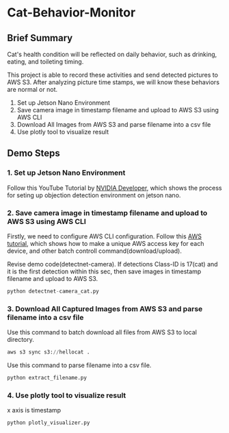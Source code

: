 # Cat-Behavior-Monitor
## Brief Summary
Cat's health condition will be reflected on daily behavior, such as drinking, eating, and toileting timing. 

This project is able to record these activities and send detected pictures to AWS S3. After analyzing picture time stamps, we will know these behaviors are normal or not.

1. Set up Jetson Nano Environment
2. Save camera image in timestamp filename and upload to AWS S3 using AWS CLI
3. Download All Images from AWS S3 and parse filename into a csv file
4. Use plotly tool to visualize result

## Demo Steps
### 1. Set up Jetson Nano Environment
Follow this YouTube Tutorial by [NVIDIA Developer](https://www.youtube.com/watch?v=bcM5AQSAzUY&feature=youtu.be), which shows the process for seting up objection detection environment on jetson nano.

### 2. Save camera image in timestamp filename and upload to AWS S3 using AWS CLI
Firstly, we need to configure AWS CLI configuration. Follow this [AWS tutorial](https://aws.amazon.com/tw/getting-started/tutorials/backup-to-s3-cli/), which shows how to make a unique AWS access key for each device, and other batch controll command(download/upload).

Revise demo code(detectnet-camera). If detections Class-ID is 17(cat) and it is the first detection within this sec, then save images in timestamp filename and upload to AWS S3.

```python
python detectnet-camera_cat.py
```

### 3. Download All Captured Images from AWS S3 and parse filename into a csv file
Use this command to batch download all files from AWS S3 to local directory.
```python
aws s3 sync s3://hellocat .
```
Use this command to parse filename into a csv file.

```python
python extract_filename.py
```
### 4. Use plotly tool to visualize result
x axis is timestamp
```python
python plotly_visualizer.py
```
